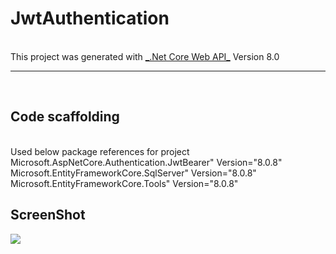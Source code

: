 <h1>JwtAuthentication</h1><br>
This project was generated with <a href="https://dotnet.microsoft.com/en-us/apps/aspnet">_.Net Core Web API_</a> Version 8.0 <br>
<hr>
<br>
<h2>Code scaffolding</h2><br>
Used below package references for project <br>
Microsoft.AspNetCore.Authentication.JwtBearer" Version="8.0.8" <br>
Microsoft.EntityFrameworkCore.SqlServer" Version="8.0.8" <br>
Microsoft.EntityFrameworkCore.Tools" Version="8.0.8" <br>
<h2>ScreenShot</h2>
<img src="https://github-production-user-asset-6210df.s3.amazonaws.com/29711440/364904643-c81caf80-32d9-4fdd-93fc-2892b7e93517.png?X-Amz-Algorithm=AWS4-HMAC-SHA256&X-Amz-Credential=AKIAVCODYLSA53PQK4ZA%2F20240905%2Fus-east-1%2Fs3%2Faws4_request&X-Amz-Date=20240905T183907Z&X-Amz-Expires=300&X-Amz-Signature=8d2271e20e0e6ef475eba4d6f2c557706631a8053f9373787e6a675cf216ac85&X-Amz-SignedHeaders=host&actor_id=29711440&key_id=0&repo_id=851206941">


